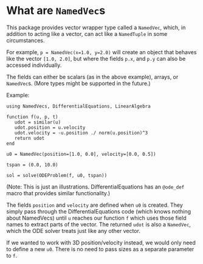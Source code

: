 # What are `NamedVec`s

This package provides vector wrapper type called a `NamedVec`, which, in addition to acting like a vector, can act like a `NamedTuple` in some circumstances.

For example, `p = NamedVec(x=1.0, y=2.0)` will create an object that behaves like the vector `[1.0, 2.0]`, but where the fields `p.x`, and `p.y` can also be accessed individually.

The fields can either be scalars (as in the above example), arrays, or `NamedVec`s. (More types might be supported in the future.)

Example:
```
using NamedVecs, DifferentialEquations, LinearAlgebra

function f(u, p, t)
   udot = similar(u)
   udot.position = u.velocity
   udot.velocity = -u.position ./ norm(u.position)^3
   return udot
end

u0 = NamedVec(position=[1.0, 0.0], velocity=[0.0, 0.5])

tspan = (0.0, 10.0)

sol = solve(ODEProblem(f, u0, tspan))
```

(Note: This is just an illustrations. DifferentialEquations has an `@ode_def` macro that provides similar functionality.)

The fields `position` and `velocity` are defined when `u0` is created. They simply pass through the DifferentialEquations code (which knows nothing about NamedVecs) until `u` reaches our function `f` which uses those field names to extract parts of the vector. The returned `udot` is also a `NamedVec`, which the ODE solver treats just like any other vector. 

If we wanted to work with 3D position/velocity instead, we would only need to define a new `u0`. There is no need to pass sizes as a separate parameter to `f`.


